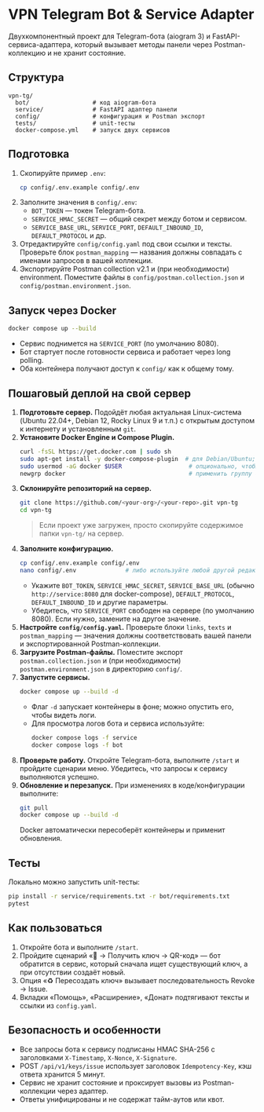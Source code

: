 # VPN Telegram Bot & Service Adapter

Двухкомпонентный проект для Telegram-бота (aiogram 3) и FastAPI-сервиса-адаптера, который вызывает методы панели через Postman-коллекцию и не хранит состояние.

## Структура

```
vpn-tg/
  bot/                  # код aiogram-бота
  service/              # FastAPI адаптер панели
  config/               # конфигурация и Postman экспорт
  tests/                # unit-тесты
  docker-compose.yml    # запуск двух сервисов
```

## Подготовка

1. Скопируйте пример `.env`:
   ```bash
   cp config/.env.example config/.env
   ```
2. Заполните значения в `config/.env`:
   - `BOT_TOKEN` — токен Telegram-бота.
   - `SERVICE_HMAC_SECRET` — общий секрет между ботом и сервисом.
   - `SERVICE_BASE_URL`, `SERVICE_PORT`, `DEFAULT_INBOUND_ID`, `DEFAULT_PROTOCOL` и др.
3. Отредактируйте `config/config.yaml` под свои ссылки и тексты. Проверьте блок `postman_mapping` — названия должны совпадать с именами запросов в вашей коллекции.
4. Экспортируйте Postman collection v2.1 и (при необходимости) environment. Поместите файлы в `config/postman.collection.json` и `config/postman.environment.json`.

## Запуск через Docker

```bash
docker compose up --build
```

- Сервис поднимется на `SERVICE_PORT` (по умолчанию 8080).
- Бот стартует после готовности сервиса и работает через long polling.
- Оба контейнера получают доступ к `config/` как к общему тому.

## Пошаговый деплой на свой сервер

1. **Подготовьте сервер.** Подойдёт любая актуальная Linux-система (Ubuntu 22.04+, Debian 12, Rocky Linux 9 и т.п.) с открытым доступом
   к интернету и установленным `git`.
2. **Установите Docker Engine и Compose Plugin.**
   ```bash
   curl -fsSL https://get.docker.com | sudo sh
   sudo apt-get install -y docker-compose-plugin  # для Debian/Ubuntu; для других ОС используйте пакетный менеджер
   sudo usermod -aG docker $USER                   # опционально, чтобы запускать docker без sudo
   newgrp docker                                   # применить группу без выхода из shell
   ```
3. **Склонируйте репозиторий на сервер.**
   ```bash
   git clone https://github.com/<your-org>/<your-repo>.git vpn-tg
   cd vpn-tg
   ```
   > Если проект уже загружен, просто скопируйте содержимое папки `vpn-tg/` на сервер.
4. **Заполните конфигурацию.**
   ```bash
   cp config/.env.example config/.env
   nano config/.env              # либо используйте любой другой редактор
   ```
   - Укажите `BOT_TOKEN`, `SERVICE_HMAC_SECRET`, `SERVICE_BASE_URL` (обычно `http://service:8080` для docker-compose),
     `DEFAULT_PROTOCOL`, `DEFAULT_INBOUND_ID` и другие параметры.
   - Убедитесь, что `SERVICE_PORT` свободен на сервере (по умолчанию 8080). Если нужно, замените на другое значение.
5. **Настройте `config/config.yaml`.** Проверьте блоки `links`, `texts` и `postman_mapping` — значения должны соответствовать вашей панели
   и экспортированной Postman-коллекции.
6. **Загрузите Postman-файлы.** Поместите экспорт `postman.collection.json` и (при необходимости) `postman.environment.json`
   в директорию `config/`.
7. **Запустите сервисы.**
   ```bash
   docker compose up --build -d
   ```
   - Флаг `-d` запускает контейнеры в фоне; можно опустить его, чтобы видеть логи.
   - Для просмотра логов бота и сервиса используйте:
     ```bash
     docker compose logs -f service
     docker compose logs -f bot
     ```
8. **Проверьте работу.** Откройте Telegram-бота, выполните `/start` и пройдите сценарии меню. Убедитесь, что запросы к сервису
   выполняются успешно.
9. **Обновление и перезапуск.** При изменениях в коде/конфигурации выполните:
   ```bash
   git pull
   docker compose up --build -d
   ```
   Docker автоматически пересоберёт контейнеры и применит обновления.

## Тесты

Локально можно запустить unit-тесты:

```bash
pip install -r service/requirements.txt -r bot/requirements.txt
pytest
```

## Как пользоваться

1. Откройте бота и выполните `/start`.
2. Пройдите сценарий «🔑 → Получить ключ → QR-код» — бот обратится в сервис, который сначала ищет существующий ключ, а при отсутствии создаёт новый.
3. Опция «♻️ Пересоздать ключ» вызывает последовательность Revoke → Issue.
4. Вкладки «Помощь», «Расширение», «Донат» подтягивают тексты и ссылки из `config.yaml`.

## Безопасность и особенности

- Все запросы бота к сервису подписаны HMAC SHA-256 с заголовками `X-Timestamp`, `X-Nonce`, `X-Signature`.
- POST `/api/v1/keys/issue` использует заголовок `Idempotency-Key`, кэш ответа хранится 5 минут.
- Сервис не хранит состояние и проксирует вызовы из Postman-коллекции через адаптер.
- Ответы унифицированы и не содержат тайм-аутов или квот.
